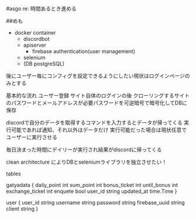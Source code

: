 #asgo re:
時間あるとき進める

##めも
* docker container
    * discordbot
    * apiserver
        * firebase authentication(user management)
    * selenium
    * (DB postgreSQL)

後にユーザー毎にコンフィグを設定できるようにしたい現状はログインページのみとする

基本的な流れ
ユーザー登録
サイト自体のログインの後
クローリングするサイトのパスワードとメールアドレスが必要パスワードを可逆暗号で暗号化してDBに保存

discordで自分のデータを取得するコマンドを入力するとデータが帰ってくる
実行可能であれば通知、それ以外はデータだけ
実行可能だった場合は現状任意でユーザーに実行させる

毎日決まった時間にデイリーが実行され結果がdiscordに帰ってくる

clean architecture によりDBとseleniumライブラリを独立させたい！

tables

gatyadata
{
    daily_point int
    sum_point int
    bonus_ticket int
    until_bonus int
    exchange_ticket int
    enquete bool
    user_id string
    updated_at time.Time
}

user
{
    user_id string
    username string
    password string
    firebase_uuid string
    client string
}